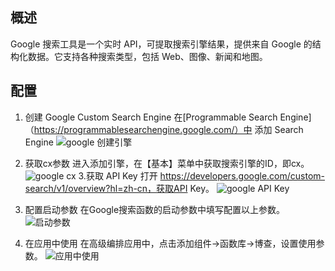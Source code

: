 ## 概述

Google 搜索工具是一个实时 API，可提取搜索引擎结果，提供来自 Google 的结构化数据。它支持各种搜索类型，包括 Web、图像、新闻和地图。

## 配置

1. 创建 Google Custom Search Engine
   在[Programmable Search Engine]（https://programmablesearchengine.google.com/）中 添加 Search Engine
   ![google 创建引擎](/fx/img/google_AddSearchEngine.jpg)
2. 获取cx参数
   进入添加引擎，在【基本】菜单中获取搜索引擎的ID，即cx。
   ![google cx ](/fx/img/google_cx.jpg) 3.获取 API Key
   打开 https://developers.google.com/custom-search/v1/overview?hl=zh-cn，获取API Key。
   ![google API Key](/fx/img/google_APIKey.jpg)

3. 配置启动参数
   在Google搜索函数的启动参数中填写配置以上参数。
   ![启动参数](/fx/img/google_setting.jpg)

4. 在应用中使用
   在高级编排应用中，点击添加组件->函数库->博查，设置使用参数。
   ![应用中使用](/fx/img/google_app_used.jpg)
